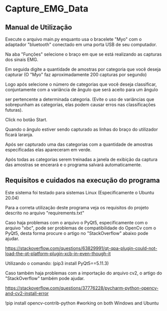 # Capture_EMG_Data

## Manual de Utilização

Execute o arquivo main.py enquanto usa o bracelete "Myo" com o adaptador "bluetooth" conectado em uma porta USB de seu computador.

Na aba "Funções" selecione o braço em que se está realizando as capturas dos sinais EMG.

Em seguida digite a quantidade de amostras por categoria que você deseja capturar (O "Myo" faz aproximadamente 200 capturas por segundo)

Logo após selecione o número de categorias que você deseja classificar, conjuntamente com a variância de ângulo que será aceito para um ângulo

ser pertencente a determinada categoria. (Evite o uso de variâncias que sobrepunham as categorias, elas podem causar erros nas classificações futuras).

Click no botão Start.

Quando o ângulo estiver sendo capturado as linhas do braço do utilizador ficará laranja.

Após ser capturado uma das categorias com a quantidade de amostras especificadas elas apareceram em verde.

Após todas as categorias serem treinadas a janela de exibição da captura das amostras se encerará e o programa salvará automaticamente.


## Requisitos e cuidados na execução do programa

Este sistema foi testado para sistemas Linux (Especificamente o Ubuntu 20.04)

Para a correta utilização deste programa veja os requisitos do projeto descrito no arquivo "requirements.txt"

Caso haja problemas com o arquivo o PyQt5, especificamente com o arquivo "xbc", pode ser problemas de compatibilidade do OpenCv com o PyQt5, desta forma
procure o artigo no "StackOverflow" abaixo pode ajudar.

https://stackoverflow.com/questions/63829991/qt-qpa-plugin-could-not-load-the-qt-platform-plugin-xcb-in-even-though-it

Utilizando o comando:
(pip3 install PyQt5==5.11.3)

Caso também haja problemas com a importação do arquivo cv2, o artigo do "StackOverflow" também pode ajudar.

https://stackoverflow.com/questions/37776228/pycharm-python-opencv-and-cv2-install-error

!pip install opencv-contrib-python    #working on both Windows and Ubuntu

